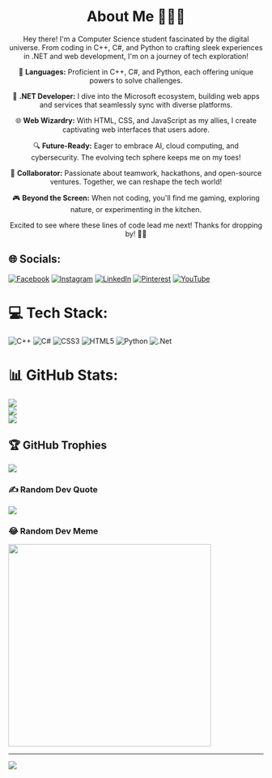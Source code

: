 <div align="center">
    <h1> About Me 👨‍💻🌐</h1>
    <p>Hey there! I'm a Computer Science student fascinated by the digital universe. From coding in C++, C#, and Python to crafting sleek experiences in .NET and web development, I'm on a journey of tech exploration!</p>
    <p>🚀 <b>Languages:</b> Proficient in C++, C#, and Python, each offering unique powers to solve challenges.</p>
    <p>💼 <b>.NET Developer:</b> I dive into the Microsoft ecosystem, building web apps and services that seamlessly sync with diverse platforms.</p>
    <p>🌐 <b>Web Wizardry:</b> With HTML, CSS, and JavaScript as my allies, I create captivating web interfaces that users adore.</p>
    <p>🔍 <b>Future-Ready:</b> Eager to embrace AI, cloud computing, and cybersecurity. The evolving tech sphere keeps me on my toes!</p>
    <p>🤝 <b>Collaborator:</b> Passionate about teamwork, hackathons, and open-source ventures. Together, we can reshape the tech world!</p>
    <p>🎮 <b>Beyond the Screen:</b> When not coding, you'll find me gaming, exploring nature, or experimenting in the kitchen.</p>
    <p>Excited to see where these lines of code lead me next! Thanks for dropping by! 🌟👋</p>
</div>

## 🌐 Socials:
[![Facebook](https://img.shields.io/badge/Facebook-%231877F2.svg?logo=Facebook&logoColor=white)](https://facebook.com/https://www.facebook.com/profile.php?id=100083194261614) [![Instagram](https://img.shields.io/badge/Instagram-%23E4405F.svg?logo=Instagram&logoColor=white)](https://instagram.com/https://linkedin.com/in/shahbaz-ghafil-606783268) [![LinkedIn](https://img.shields.io/badge/LinkedIn-%230077B5.svg?logo=linkedin&logoColor=white)](https://linkedin.com/in/https://linkedin.com/in/shahbaz-ghafil-606783268) [![Pinterest](https://img.shields.io/badge/Pinterest-%23E60023.svg?logo=Pinterest&logoColor=white)](https://pinterest.com/https://www.pinterest.com/shahbazghafil/) [![YouTube](https://img.shields.io/badge/YouTube-%23FF0000.svg?logo=YouTube&logoColor=white)](https://www.youtube.com/@Thinkerz-by-ghafil) 

# 💻 Tech Stack:
![C++](https://img.shields.io/badge/c++-%2300599C.svg?style=plastic&logo=c%2B%2B&logoColor=white) ![C#](https://img.shields.io/badge/c%23-%23239120.svg?style=plastic&logo=c-sharp&logoColor=white) ![CSS3](https://img.shields.io/badge/css3-%231572B6.svg?style=plastic&logo=css3&logoColor=white) ![HTML5](https://img.shields.io/badge/html5-%23E34F26.svg?style=plastic&logo=html5&logoColor=white) ![Python](https://img.shields.io/badge/python-3670A0?style=plastic&logo=python&logoColor=ffdd54) ![.Net](https://img.shields.io/badge/.NET-5C2D91?style=plastic&logo=.net&logoColor=white)
# 📊 GitHub Stats:
![](https://github-readme-stats.vercel.app/api?username=ShahbazShaddy&theme=dark&hide_border=false&include_all_commits=false&count_private=false)<br/>
![](https://github-readme-streak-stats.herokuapp.com/?user=ShahbazShaddy&theme=dark&hide_border=false)<br/>
![](https://github-readme-stats.vercel.app/api/top-langs/?username=ShahbazShaddy&theme=dark&hide_border=false&include_all_commits=false&count_private=false&layout=compact)

## 🏆 GitHub Trophies
![](https://github-profile-trophy.vercel.app/?username=ShahbazShaddy&theme=juicyfresh&no-frame=false&no-bg=true&margin-w=4)

### ✍️ Random Dev Quote
![](https://quotes-github-readme.vercel.app/api?type=vetical&theme=radical)

### 😂 Random Dev Meme
<img src='https://randommeme-five.vercel.app/' style="height: 400px;"/>

---
[![](https://visitcount.itsvg.in/api?id=ShahbazShaddy&icon=0&color=0)](https://visitcount.itsvg.in)

<!-- Proudly created with GPRM ( https://gprm.itsvg.in ) -->

